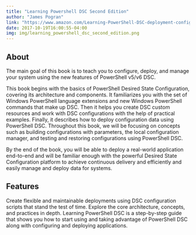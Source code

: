 ```yaml
---
title: "Learning Powershell DSC Second Edition"
author: "James Pogran"
link: "https://www.amazon.com/Learning-PowerShell-DSC-deployment-configuration/dp/1787287246"
date: 2017-10-19T16:00:55-04:00
img: img/learning_powershell_dsc_second_edition.png
---
```


## About

The main goal of this book is to teach you to configure, deploy, and manage your system using the new features of PowerShell v5/v6 DSC.

This book begins with the basics of PowerShell Desired State Configuration, covering its architecture and components. It familiarizes you with the set of Windows PowerShell language extensions and new Windows PowerShell commands that make up DSC. Then it helps you create DSC custom resources and work with DSC configurations with the help of practical examples. Finally, it describes how to deploy configuration data using PowerShell DSC. Throughout this book, we will be focusing on concepts such as building configurations with parameters, the local configuration manager, and testing and restoring configurations using PowerShell DSC.

By the end of the book, you will be able to deploy a real-world application end-to-end and will be familiar enough with the powerful Desired State Configuration platform to achieve continuous delivery and efficiently and easily manage and deploy data for systems.

## Features

Create flexible and maintainable deployments using DSC configuration scripts that stand the test of time.
Explore the core architecture, concepts, and practices in depth.
Learning PowerShell DSC is a step-by-step guide that shows you how to start using and taking advantage of PowerShell DSC along with configuring and deploying applications.
